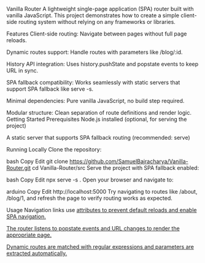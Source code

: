 Vanilla Router
A lightweight single-page application (SPA) router built with vanilla JavaScript. This project demonstrates how to create a simple client-side routing system without relying on any frameworks or libraries.

Features
Client-side routing: Navigate between pages without full page reloads.

Dynamic routes support: Handle routes with parameters like /blog/:id.

History API integration: Uses history.pushState and popstate events to keep URL in sync.

SPA fallback compatibility: Works seamlessly with static servers that support SPA fallback like serve -s.

Minimal dependencies: Pure vanilla JavaScript, no build step required.

Modular structure: Clean separation of route definitions and render logic.
Getting Started
Prerequisites
Node.js installed (optional, for serving the project)

A static server that supports SPA fallback routing (recommended: serve)

Running Locally
Clone the repository:

bash
Copy
Edit
git clone https://github.com/SamuelBajracharya/Vanilla-Router.git
cd Vanilla-Router/src
Serve the project with SPA fallback enabled:

bash
Copy
Edit
npx serve -s .
Open your browser and navigate to:

arduino
Copy
Edit
http://localhost:5000
Try navigating to routes like /about, /blog/1, and refresh the page to verify routing works as expected.

Usage
Navigation links use <a href="/path" data-link> attributes to prevent default reloads and enable SPA navigation.

The router listens to popstate events and URL changes to render the appropriate page.

Dynamic routes are matched with regular expressions and parameters are extracted automatically.
